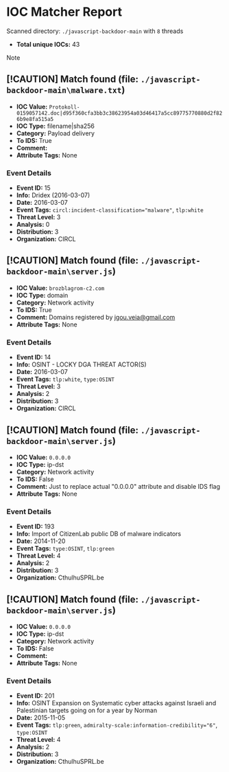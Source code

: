 # IOC Matcher Report
Scanned directory: `./javascript-backdoor-main` with `8` threads

- **Total unique IOCs:** 43
> [!NOTE]
## [!CAUTION] Match found (file: `./javascript-backdoor-main\malware.txt`)

- **IOC Value:** `Protokoll-0159057142.doc|d95f360cfa3bb3c38623954a03d46417a5cc89775770880d2f826b9e8fa515a5`
- **IOC Type:** filename|sha256
- **Category:** Payload delivery
- **To IDS:** True
- **Comment:**
- **Attribute Tags:** None

### Event Details
- **Event ID:** 15
- **Info:** Dridex (2016-03-07)
- **Date:** 2016-03-07
- **Event Tags:** `circl:incident-classification="malware"`, `tlp:white`
- **Threat Level:** 3
- **Analysis:** 0
- **Distribution:** 3
- **Organization:** CIRCL

## [!CAUTION] Match found (file: `./javascript-backdoor-main\server.js`)

- **IOC Value:** `brozblagrom-c2.com`
- **IOC Type:** domain
- **Category:** Network activity
- **To IDS:** True
- **Comment:** Domains registered by jgou.veia@gmail.com
- **Attribute Tags:** None

### Event Details
- **Event ID:** 14
- **Info:** OSINT - LOCKY DGA THREAT ACTOR(S)
- **Date:** 2016-03-07
- **Event Tags:** `tlp:white`, `type:OSINT`
- **Threat Level:** 3
- **Analysis:** 2
- **Distribution:** 3
- **Organization:** CIRCL

## [!CAUTION] Match found (file: `./javascript-backdoor-main\server.js`)

- **IOC Value:** `0.0.0.0`
- **IOC Type:** ip-dst
- **Category:** Network activity
- **To IDS:** False
- **Comment:** Just to replace actual "0.0.0.0" attribute and disable IDS flag
- **Attribute Tags:** None

### Event Details
- **Event ID:** 193
- **Info:** Import of CitizenLab public DB of malware indicators
- **Date:** 2014-11-20
- **Event Tags:** `type:OSINT`, `tlp:green`
- **Threat Level:** 4
- **Analysis:** 2
- **Distribution:** 3
- **Organization:** CthulhuSPRL.be

## [!CAUTION] Match found (file: `./javascript-backdoor-main\server.js`)

- **IOC Value:** `0.0.0.0`
- **IOC Type:** ip-dst
- **Category:** Network activity
- **To IDS:** False
- **Comment:**
- **Attribute Tags:** None

### Event Details
- **Event ID:** 201
- **Info:** OSINT Expansion on Systematic cyber attacks against Israeli and Palestinian targets going on for a year by Norman
- **Date:** 2015-11-05
- **Event Tags:** `tlp:green`, `admiralty-scale:information-credibility="6"`, `type:OSINT`
- **Threat Level:** 4
- **Analysis:** 2
- **Distribution:** 3
- **Organization:** CthulhuSPRL.be
